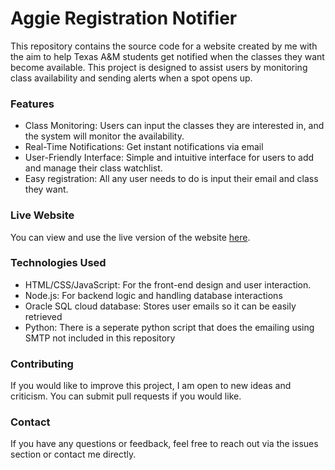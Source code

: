# Aggie Registration Notifier

This repository contains the source code for a website created by me with the aim to help Texas A&M students get notified when the classes they want become available. This project is designed to assist users by monitoring class availability and sending alerts when a spot opens up.

### Features
- Class Monitoring: Users can input the classes they are interested in, and the system will monitor the availability.
- Real-Time Notifications: Get instant notifications via email
- User-Friendly Interface: Simple and intuitive interface for users to add and manage their class watchlist.
- Easy registration: All any user needs to do is input their email and class they want.

### Live Website
You can view and use the live version of the website [here](https://aggienotify.us).

### Technologies Used
- HTML/CSS/JavaScript: For the front-end design and user interaction.
- Node.js: For backend logic and handling database interactions
- Oracle SQL cloud database: Stores user emails so it can be easily retrieved
- Python: There is a seperate python script that does the emailing using SMTP not included in this repository

### Contributing
If you would like to improve this project, I am open to new ideas and criticism. You can submit pull requests if you would like. 

### Contact
If you have any questions or feedback, feel free to reach out via the issues section or contact me directly.
